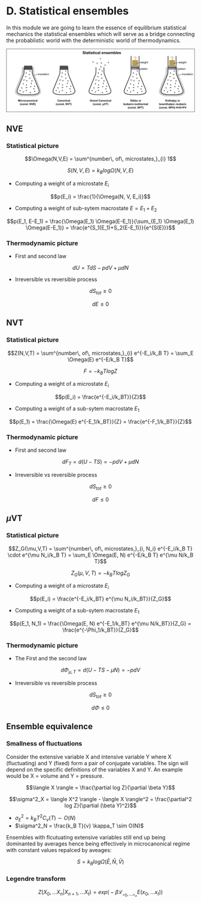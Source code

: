 D. Statistical ensembles
=======================

In this module we are going to learn the essence of equilibrium statistical mechanics the statistical ensembles which will serve as a bridge connecting the probablistic world with the deterministic world of thermodynamics. 

![](./03_ensembles/figs/ensembl.png)


## NVE 

### Statistical picture

$$\Omega(N,V,E) = \sum^{number\, of\, microstates,}_{i} 1$$

$$S(N,V,E) = k_B log \Omega(N, V, E)$$

- Computing a weight of a microstate $E_i$ 

$$p(E_i) = \frac{1}{\Omega(N, V, E_i)}$$

- Computing a weight of sub-sytem macrostate $E=E_1+E_2$

$$p(E_1, E-E_1) = \frac{\Omega(E_1) \Omega(E-E_1)}{\sum_{E_1} \Omega(E_1) \Omega(E-E_1)} = \frac{e^{S_1(E_1)+S_2(E-E_1)}}{e^{S(E)}}$$

### Thermodynamic picture

- First and second law

$$dU = TdS-pdV+\mu dN$$

- Irreversible vs reversible process

$$dS_{tot}\geq 0$$ 

$$dE\leq 0$$


## NVT 

### Statistical picture

$$Z(N,V,T) = \sum^{number\, of\, microstates,}_{i} e^{-E_i/k_B T} = \sum_E \Omega(E) e^{-E/k_B T}$$

$$F=-k_BT log Z$$

- Computing a weight of a microstate $E_i$ 

$$p(E_i) = \frac{e^{-E_i/k_BT}}{Z}$$

- Computing a weight of a sub-sytem macrostate $E_1$ 

$$p(E_1) = \frac{\Omega(E) e^{-E_1/k_BT}}{Z} = \frac{e^{-F_1/k_BT}}{Z}$$

### Thermodynamic picture

- First and second law

$$dF_{T} = d(U-TS) = -pdV+\mu dN$$

- Irreversible vs reversible process

$$dS_{tot}\geq 0$$ 

$$dF\leq 0$$


## $\mu$VT 

### Statistical picture

$$Z_G(\mu,V,T) = \sum^{number\, of\, microstates,}_{i, N_i} e^{-E_i/k_B T} \cdot e^{\mu N_i/k_B T} = \sum_E \Omega(E, N) e^{-E/k_B T} e^{\mu N/k_B T}$$

$$Z_G(\mu, V, T) =-k_BT log Z_G$$

- Computing a weight of a microstate $E_i$ 

$$p(E_i) = \frac{e^{-E_i/k_BT} e^{\mu N_i/k_BT}}{Z_G}$$

- Computing a weight of a sub-sytem macrostate $E_1$ 

$$p(E_1, N_1) = \frac{\Omega(E, N) e^{-E_1/k_BT} e^{\mu N/k_BT}}{Z_G} = \frac{e^{-\Phi_1/k_BT}}{Z_G}$$

### Thermodynamic picture

- The First and the second law

$$d\Phi_{\mu, T} = d(U-TS - \mu N) = -pdV$$

- Irreversible vs reversible process

$$dS_{tot}\geq 0$$ 

$$d\Phi\leq 0$$


## Ensemble equivalence

### Smallness of fluctuations

Consider the extensive variable X and intensive variable Y where X (fluctuating) and Y (fixed) form a pair of conjugate variables. The sign will depend on the specific definitions of the variables X and Y. An example would be X = volume and Y = pressure.

$$\langle X \rangle  = \frac{\partial log Z}{\partial \beta Y}$$

$$\sigma^2_X = \langle X^2 \rangle - \langle X \rangle^2  = \frac{\partial^2 log Z}{\partial (\beta Y)^2}$$

 - $\sigma^2_E = k_B T^2 C_v(T) \sim O(N)$
 - $\sigma^2_N = \frac{k_B T}{v} \kappa_T \sim O(N)$
 
Ensembles with flcutuating extensive variables still end up being dominanted by averages hence being effectively in microcanonical regime with constant values repalced by aveages:

$$S = k_B log \Omega(\bar{E}, \bar{N}, \bar{V})$$

### Legendre transform

$$Z(X_0, ... X_n | X_{n+1}, ... X_{t}) = exp \big(-\beta \mathcal{L_{x_{0}, ... x_{n}}} E (x_0, ... x_t) \big)$$


